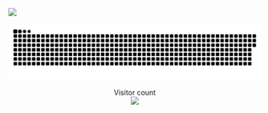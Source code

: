 <a href="https://clustrmaps.com/site/1btkt"  title="Visit tracker"><img src="//www.clustrmaps.com/map_v2.png?d=IjLjQ93ANdm5uefozck2ftWhnDOMkaT2in0bqn99qDw&cl=ffffff" /></a>

<a href=#><img src="contributions.svg"></a>

<p align="center"> 
  Visitor count<br>
  <img src="https://profile-counter.glitch.me/ebxeax/count.svg" />
</p>

